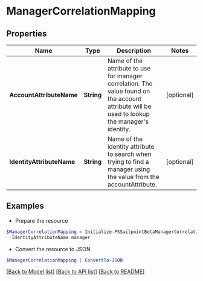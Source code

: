 # ManagerCorrelationMapping
## Properties

Name | Type | Description | Notes
------------ | ------------- | ------------- | -------------
**AccountAttributeName** | **String** | Name of the attribute to use for manager correlation. The value found on the account attribute will be used to lookup the manager&#39;s identity. | [optional] 
**IdentityAttributeName** | **String** | Name of the identity attribute to search when trying to find a manager using the value from the accountAttribute. | [optional] 

## Examples

- Prepare the resource
```powershell
$ManagerCorrelationMapping = Initialize-PSSailpointBetaManagerCorrelationMapping  -AccountAttributeName manager `
 -IdentityAttributeName manager
```

- Convert the resource to JSON
```powershell
$ManagerCorrelationMapping | ConvertTo-JSON
```

[[Back to Model list]](../README.md#documentation-for-models) [[Back to API list]](../README.md#documentation-for-api-endpoints) [[Back to README]](../README.md)

